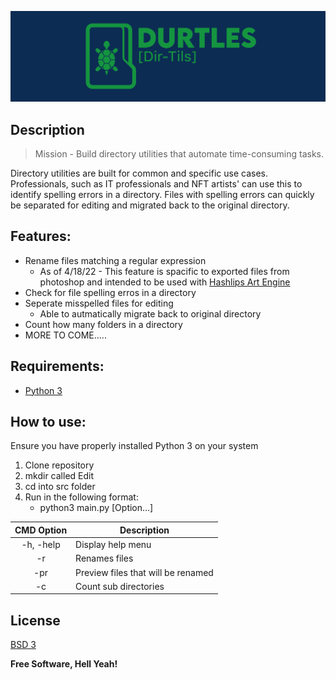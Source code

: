 ![Banner](https://github.com/PinedaVictor/Durtles/blob/main/docs/banner.jpg)

## Description

> Mission - Build directory utilities that automate time-consuming tasks.

Directory utilities are built for common and specific use cases. Professionals, such as IT professionals and NFT artists' can use this to identify spelling errors in a directory. Files with spelling errors can quickly be separated for editing and migrated back to the original directory.

## Features:

- Rename files matching a regular expression
  - As of 4/18/22 - This feature is spacific to exported files from photoshop and intended to be used with [Hashlips Art Engine](https://github.com/HashLips/hashlips_art_engine)
- Check for file spelling erros in a directory
- Seperate misspelled files for editing
  - Able to autmatically migrate back to original directory
- Count how many folders in a directory
- MORE TO COME.....

## Requirements:

- [Python 3](https://www.python.org/)

## How to use:

Ensure you have properly installed Python 3 on your system

1. Clone repository
2. mkdir called Edit
3. cd into src folder
4. Run in the following format:
   - python3 main.py [Option...]

| CMD Option | Description                                                                                            |
|:----------: | ------------------------------------------------------------------------------------------------------  |
|      -h, -help      | Display help menu                                                                               |                                   
|      -r      | Renames files                                                                                          |
|      -pr     | Preview files that will be renamed                                                                     |
|      -c      | Count sub directories                                                                                  |                                                         

## License

[BSD 3](https://github.com/PinedaVictor/Durtles/blob/main/LICENSE)

**Free Software, Hell Yeah!**
